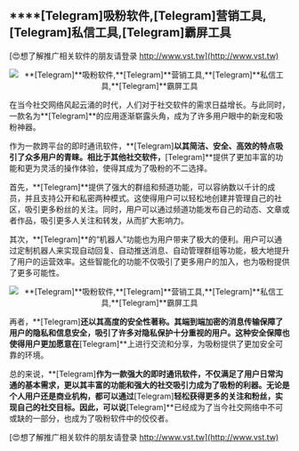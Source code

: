 ## ****[Telegram]**吸粉软件,**[Telegram]**营销工具,**[Telegram]**私信工具,**[Telegram]**霸屏工具**

[😍想了解推广相关软件的朋友请登录 http://www.vst.tw](http://www.vst.tw)

 <center><img src="https://vst.tw/MP4/tuiguang/png/7.png" alt="**[Telegram]**吸粉软件,**[Telegram]**营销工具,**[Telegram]**私信工具,**[Telegram]**霸屏工具"></center>

在当今社交网络风起云涌的时代，人们对于社交软件的需求日益增长。与此同时，一款名为**[Telegram]**的应用逐渐崭露头角，成为了许多用户眼中的新宠和吸粉神器。

作为一款跨平台的即时通讯软件，**[Telegram]**以其简洁、安全、高效的特点吸引了众多用户的青睐。相比于其他社交软件，**[Telegram]**提供了更加丰富的功能和更为灵活的操作体验，使得其成为了吸粉的不二选择。

首先，**[Telegram]**提供了强大的群组和频道功能，可以容纳数以千计的成员，并且支持公开和私密两种模式。这使得用户可以轻松地创建并管理自己的社区，吸引更多粉丝的关注。同时，用户可以通过频道功能发布自己的动态、文章或者作品，吸引更多人关注和转发，从而扩大影响力。

其次，**[Telegram]**的“机器人”功能也为用户带来了极大的便利。用户可以通过定制机器人来实现自动回复、自动推送消息、自动管理群组等功能，极大地提升了用户的运营效率。这些智能化的功能不仅吸引了更多用户的加入，也为吸粉提供了更多可能性。

 <center><img src="https://vst.tw/MP4/tuiguang/png/6.png" alt="**[Telegram]**吸粉软件,**[Telegram]**营销工具,**[Telegram]**私信工具,**[Telegram]**霸屏工具"></center>

再者，**[Telegram]**还以其高度的安全性著称。其端到端加密的消息传输保障了用户的隐私和信息安全，吸引了许多对隐私保护十分重视的用户。这种安全保障也使得用户更加愿意在**[Telegram]**上进行交流和分享，为吸粉提供了更加安全可靠的环境。

总的来说，**[Telegram]**作为一款强大的即时通讯软件，不仅满足了用户日常沟通的基本需求，更以其丰富的功能和强大的社交吸引力成为了吸粉的利器。无论是个人用户还是商业机构，都可以通过**[Telegram]**轻松获得更多的关注和粉丝，实现自己的社交目标。因此，可以说**[Telegram]**已经成为了当今社交网络中不可或缺的一部分，也成为了吸粉软件中的佼佼者。

[😍想了解推广相关软件的朋友请登录 http://www.vst.tw](http://www.vst.tw)



